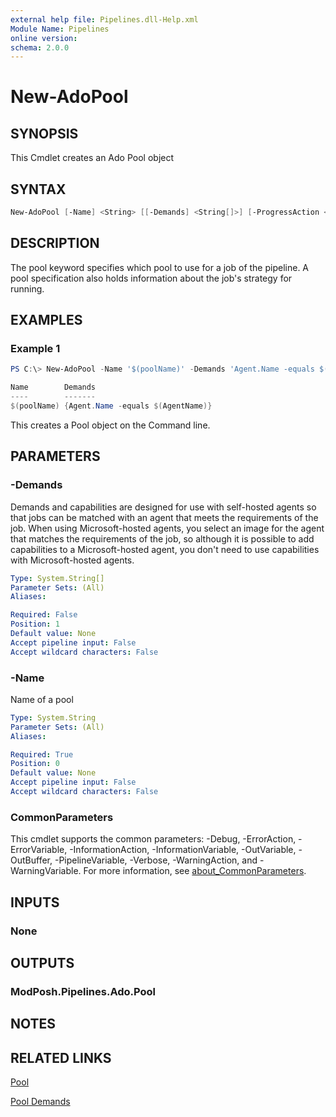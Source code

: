 ```yaml
---
external help file: Pipelines.dll-Help.xml
Module Name: Pipelines
online version:
schema: 2.0.0
---
```


# New-AdoPool

## SYNOPSIS

This Cmdlet creates an Ado Pool object

## SYNTAX

```powershell
New-AdoPool [-Name] <String> [[-Demands] <String[]>] [-ProgressAction <ActionPreference>] [<CommonParameters>]
```

## DESCRIPTION

The pool keyword specifies which pool to use for a job of the pipeline. A pool
specification also holds information about the job's strategy for running.

## EXAMPLES

### Example 1

```powershell
PS C:\> New-AdoPool -Name '$(poolName)' -Demands 'Agent.Name -equals $(AgentName)'

Name        Demands
----        -------
$(poolName) {Agent.Name -equals $(AgentName)}
```

This creates a Pool object on the Command line.

## PARAMETERS

### -Demands

Demands and capabilities are designed for use with self-hosted agents so that
jobs can be matched with an agent that meets the requirements of the job.
When using Microsoft-hosted agents, you select an image for the agent that
matches the requirements of the job, so although it is possible to add
capabilities to a Microsoft-hosted agent, you don't need to use capabilities
with Microsoft-hosted agents.

```yaml
Type: System.String[]
Parameter Sets: (All)
Aliases:

Required: False
Position: 1
Default value: None
Accept pipeline input: False
Accept wildcard characters: False
```

### -Name

Name of a pool

```yaml
Type: System.String
Parameter Sets: (All)
Aliases:

Required: True
Position: 0
Default value: None
Accept pipeline input: False
Accept wildcard characters: False
```

### CommonParameters

This cmdlet supports the common parameters: -Debug, -ErrorAction, -ErrorVariable, -InformationAction, -InformationVariable, -OutVariable, -OutBuffer, -PipelineVariable, -Verbose, -WarningAction, and -WarningVariable. For more information, see [about_CommonParameters](http://go.microsoft.com/fwlink/?LinkID=113216).

## INPUTS

### None

## OUTPUTS

### ModPosh.Pipelines.Ado.Pool

## NOTES

## RELATED LINKS

[Pool](https://learn.microsoft.com/en-us/azure/devops/pipelines/yaml-schema/pool?view=azure-pipelines)

[Pool Demands](https://learn.microsoft.com/en-us/azure/devops/pipelines/yaml-schema/pool-demands?view=azure-pipelines)
